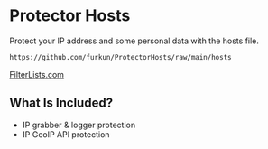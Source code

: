 # Protector Hosts
Protect your IP address and some personal data with the hosts file.

```sh
https://github.com/furkun/ProtectorHosts/raw/main/hosts
```

[FilterLists.com](https://filterlists.com/lists/anti-ip-grabber-hosts)

## What Is Included?
- IP grabber & logger protection
- IP GeoIP API protection
